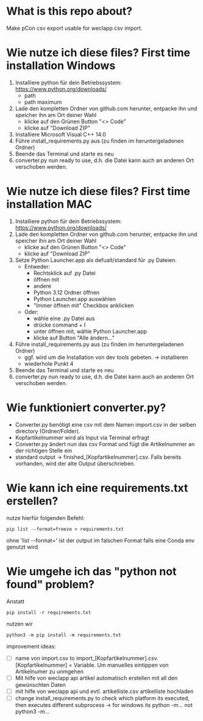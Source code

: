# What is this repo about?
Make pCon csv export usable for weclapp csv import.

# Wie nutze ich diese files? First time installation Windows
1. Installiere python für dein Betriebssystem: https://www.python.org/downloads/
    - path
    - path maximum 
2. Lade den kompletten Ordner von github.com herunter, entpacke ihn und speicher ihn am Ort deiner Wahl
    - klicke auf den Grünen Button "<> Code"
    - klicke auf "Download ZIP"
3. Installiere Microsoft Visual C++ 14.0
4. Führe install_requirements.py aus (zu finden im heruntergeladenen Ordner)
5. Beende das Terminal und starte es neu
6. converter.py nun ready to use, d.h. die Datei kann auch an anderen Ort verschoben werden.


# Wie nutze ich diese files? First time installation MAC
1. Installiere python für dein Betriebssystem: https://www.python.org/downloads/
2. Lade den kompletten Ordner von github.com herunter, entpacke ihn und speicher ihn am Ort deiner Wahl
    - klicke auf den Grünen Button "<> Code"
    - klicke auf "Download ZIP"
3. Setze Python Launcher.app als defualt/standard für .py Dateien.
    - Entweder:
        - Rechtsklick auf .py Datei
        - öffnen mit 
        - andere
        - Python 3.12 Ordner öffnen
        - Python Launcher.app auswählen 
        - "Immer öffnen mit" Checkbox anklicken
    - Oder:
        - wähle eine .py Datei aus
        - drücke command + I
        - unter öffnen mit, wähle Python Launcher.app
        - klicke auf Button "Alle ändern..."
4. Führe install_requirements.py aus (zu finden im heruntergeladenen Ordner)
    - ggf. wird um die Installation von dev tools gebeten. -> installieren
    - wiederhole Punkt 4
5. Beende das Terminal und starte es neu
6. converter.py nun ready to use, d.h. die Datei kann auch an anderen Ort verschoben werden.

# Wie funktioniert converter.py? 
- Converter.py benötigt eine csv mit dem Namen import.csv in der selben directory (Ordner/Folder). 
- Kopfartikelnummer wird als Input via Terminal erfragt
- Converter.py ändert nun das csv Format und fügt die Artikelnummer an der richtigen Stelle ein
- standard output -> finished_[Kopfartikelnummer].csv. Falls bereits vorhanden, wird der alte Output überschrieben. 

# Wie kann ich eine requirements.txt erstellen? 
nutze hierfür folgenden Befehl: 

```
pip list --format=freeze > requirements.txt
```

ohne 'list --format=' ist der output im falschen Format falls eine Conda env genutzt wird

# Wie umgehe ich das "python not found" problem? 
Anstatt 
```
pip install -r requirements.txt
```
nutzen wir
```
python3 -m pip install -m requirements.txt
```
improvement ideas: 
- [ ] name von import.csv to import_[Kopfartikelnummer].csv. [Kopfartikelnummer] = Variable. Um manuelles eintippen von Artikelnumer zu unmgehen
- [ ] Mit hilfe von weclapp api artikel automatisch erstellen mit all den gewünschten Daten 
- [ ] mit hilfe von weclapp api und evtl. artikelliste.csv artikelliste hochladen 
- [ ] change install_requirements.py to check which platform its executed, then executes different subprocess -> for windows its python -m... not python3 -m...
